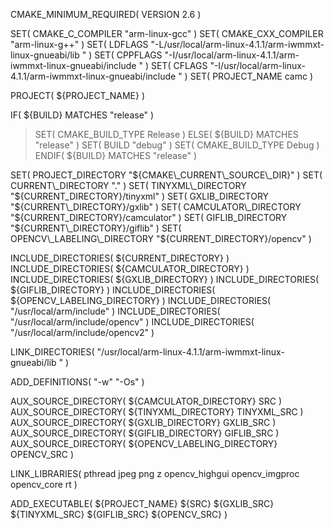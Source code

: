 CMAKE\_MINIMUM\_REQUIRED( VERSION 2.6 )

SET( CMAKE\_C\_COMPILER "arm-linux-gcc" )
SET( CMAKE\_CXX\_COMPILER "arm-linux-g++" )
SET( LDFLAGS "-L/usr/local/arm-linux-4.1.1/arm-iwmmxt-linux-gnueabi/lib
" )
SET( CPPFLAGS "-I/usr/local/arm-linux-4.1.1/arm-iwmmxt-linux-gnueabi/include
" )
SET( CFLAGS "-I/usr/local/arm-linux-4.1.1/arm-iwmmxt-linux-gnueabi/include
" )
SET( PROJECT\_NAME camc )

PROJECT( ${PROJECT\_NAME} )

IF( ${BUILD} MATCHES "release" )
> SET( CMAKE\_BUILD\_TYPE Release )
ELSE( ${BUILD} MATCHES "release" )
> SET( BUILD "debug" )
> SET( CMAKE\_BUILD\_TYPE Debug )
ENDIF( ${BUILD} MATCHES "release" )

SET( PROJECT\_DIRECTORY "${CMAKE\_CURRENT\_SOURCE\_DIR}" )
SET( CURRENT\_DIRECTORY "." )
SET( TINYXML\_DIRECTORY "${CURRENT\_DIRECTORY}/tinyxml" )
SET( GXLIB\_DIRECTORY "${CURRENT\_DIRECTORY}/gxlib" )
SET( CAMCULATOR\_DIRECTORY "${CURRENT\_DIRECTORY}/camculator" )
SET( GIFLIB\_DIRECTORY "${CURRENT\_DIRECTORY}/giflib" )
SET( OPENCV\_LABELING\_DIRECTORY "${CURRENT\_DIRECTORY}/opencv" )

INCLUDE\_DIRECTORIES( ${CURRENT\_DIRECTORY} )
INCLUDE\_DIRECTORIES( ${CAMCULATOR\_DIRECTORY} )
INCLUDE\_DIRECTORIES( ${GXLIB\_DIRECTORY} )
INCLUDE\_DIRECTORIES( ${GIFLIB\_DIRECTORY} )
INCLUDE\_DIRECTORIES( ${OPENCV\_LABELING\_DIRECTORY} )
INCLUDE\_DIRECTORIES( "/usr/local/arm/include" )
INCLUDE\_DIRECTORIES( "/usr/local/arm/include/opencv" )
INCLUDE\_DIRECTORIES( "/usr/local/arm/include/opencv2" )

LINK\_DIRECTORIES( "/usr/local/arm-linux-4.1.1/arm-iwmmxt-linux-gnueabi/lib
" )

ADD\_DEFINITIONS( "-w" "-Os" )

AUX\_SOURCE\_DIRECTORY( ${CAMCULATOR\_DIRECTORY} SRC )
AUX\_SOURCE\_DIRECTORY( ${TINYXML\_DIRECTORY} TINYXML\_SRC )
AUX\_SOURCE\_DIRECTORY( ${GXLIB\_DIRECTORY} GXLIB\_SRC )
AUX\_SOURCE\_DIRECTORY( ${GIFLIB\_DIRECTORY} GIFLIB\_SRC )
AUX\_SOURCE\_DIRECTORY( ${OPENCV\_LABELING\_DIRECTORY} OPENCV\_SRC )

LINK\_LIBRARIES( pthread jpeg png z opencv\_highgui opencv\_imgproc opencv\_core rt )

ADD\_EXECUTABLE( ${PROJECT\_NAME} ${SRC} ${GXLIB\_SRC} ${TINYXML\_SRC} ${GIFLIB\_SRC} ${OPENCV\_SRC} )